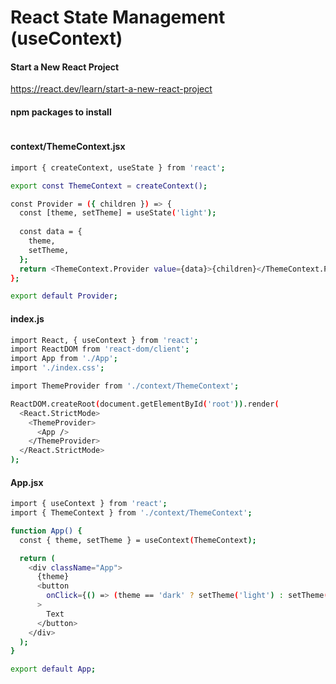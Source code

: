 # React State Management (useContext)

#### Start a New React Project
https://react.dev/learn/start-a-new-react-project

#### npm packages to install
```sh

```

#### context/ThemeContext.jsx
```sh
import { createContext, useState } from 'react';

export const ThemeContext = createContext();

const Provider = ({ children }) => {
  const [theme, setTheme] = useState('light');
  
  const data = {
    theme,
    setTheme,
  };
  return <ThemeContext.Provider value={data}>{children}</ThemeContext.Provider>;
};

export default Provider;

```

#### index.js
```sh
import React, { useContext } from 'react';
import ReactDOM from 'react-dom/client';
import App from './App';
import './index.css';

import ThemeProvider from './context/ThemeContext';

ReactDOM.createRoot(document.getElementById('root')).render(
  <React.StrictMode>
    <ThemeProvider>
      <App />
    </ThemeProvider>
  </React.StrictMode>
);
```

#### App.jsx
```sh
import { useContext } from 'react';
import { ThemeContext } from './context/ThemeContext';

function App() {
  const { theme, setTheme } = useContext(ThemeContext);

  return (
    <div className="App">
      {theme}
      <button
        onClick={() => (theme == 'dark' ? setTheme('light') : setTheme('dark'))}
      >
        Text
      </button>
    </div>
  );
}

export default App;

```


